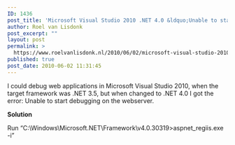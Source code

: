 ```yaml
---
ID: 1436
post_title: 'Microsoft Visual Studio 2010 .NET 4.0 &ldquo;Unable to start debugging on the webserver&rdquo; error'
author: Roel van Lisdonk
post_excerpt: ""
layout: post
permalink: >
  https://www.roelvanlisdonk.nl/2010/06/02/microsoft-visual-studio-2010-net-4-0-unable-to-start-debugging-on-the-webserver-error/
published: true
post_date: 2010-06-02 11:31:45
---
```

<p>I could debug web applications in Microsoft Visual Studio 2010, when the target framework was .NET 3.5, but when changed to .NET 4.0 I got the error: Unable to start debugging on the webserver.</p>  <p><strong>Solution</strong></p>  <p>Run “C:\Windows\Microsoft.NET\Framework\v4.0.30319&gt;aspnet_regiis.exe -i”</p>